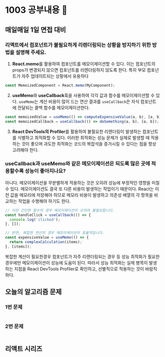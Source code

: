 # 1003 공부내용 📖

## 매일매일 1일 면접 대비

### 리액트에서 컴포넌트가 불필요하게 리렌더링되는 상황을 방지하기 위한 방법을 설명해 주세요.

1. **React.memo**를 활용하여 컴포넌트를 메모이제이션할 수 있다. 이는 컴포넌트의 props가 변경되지 않으면 컴포넌트를 리렌더링하지 않도록 한다. 특히 부모 컴포넌트가 자주 업데이트되는 상황에서 유용하다
```jsx
const MemoizedComponent = React.memo(MyComponent);
```

2. **useMemo**와 **useCallback**훅을 사용하여 각각 값과 함수를 메모이제이션할 수 있다.
```useMemo```는 계산 비용이 많이 드는 연산 결과를 ```useCallback```은 자식 컴포넌트에 전달되는 콜백 함수를 메모이제이션한다.
```jsx
const memoizedValue = useMemo(() => computeExpensiveValue(a, b), [a, b]);
const memoizedCallback = useCallback(() => doSomething(a, b), [a, b]);
```

3. **React DevTools의 Profiler**를 활용하여 불필요한 리렌더링이 발생하는 컴포넌트를 식별하고 최적화할 수 있다.
이러한 최적화는 성능 문제가 실제로 발생할 때 적용하는 것이 좋으며 과도한 최적화는 코드의 복잡석을 증가시킬 수 있다는 점을 항상 고려해야 한다.

### useCallback과 useMemo와 같은 메모이제이션은 되도록 많은 곳에 적용할수록 성능이 좋아지나요?

아니다. 메모이제이션을 무분별하게 적용하는 것은 오히려 성능에 부정적인 영향을 미칠 수 있다. 메모이제이션도 결국 또 다른 비용이 발생하는 작업이기 때문이다. React는 이전 값을 메모리에 저장해야 하므로 메모리 비용이 발생하고 의존성 배열의 각 항목을 비교하는 작업을 수행해야 하기도 한다.

```jsx
// 이런 간단한 함수의 경우 메모이제이션이 오히려 불필요합니다.
const handleClick = useCallback(() => {
  console.log('clicked');
}, []);

// 반면, 복잡한 연산의 경우 메모이제이션이 효율적입니다.
const expensiveValue = useMemo(() => {
  return complexCalculation(items);
}, [items]);
```

복잡한 계산이 필요한경우 컴포넌트가 자주 리렌더링되는 경우 등 성능 최적화가 필요한 경우에만 메모이제이션이 성능에 도움이 된다. 따라서 성능 최적화는 실제 병목이 발생하는 지점을 React DevTools Profiler로 확인하고, 선별적으로 적용하는 것이 바람직하다.
## 오늘의 알고리즘 문제

### 1번 문제

```js

```

### 2번 문제

```js

```

## 리액트 시리즈
